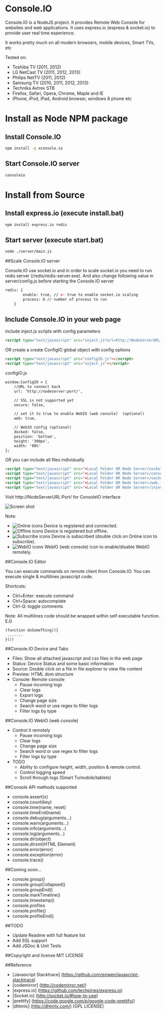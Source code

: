 # Console.IO

Console.IO is a NodeJS project. It provides Remote Web Console for websites and web applications.
It uses express.io (express & socket.io) to provide user real time experience.

It works pretty much on all modern browsers, mobile devices, Smart TVs, etc

Tested on: 
* Toshiba TV (2011, 2012)
* LG NetCast TV (2011, 2012, 2013)
* Philips NetTV (2011, 2012)
* Samsung TV (2010, 2011, 2012, 2013)
* Technika Avtrex STB
* Firefox, Safari, Opera, Chrome, Maple and IE
* iPhone, iPod, iPad, Android browser, windows 8 phone etc


# Install as Node NPM package
## Install Console.IO

```bash
npm install -g xconsole.io
```

## Start Console.IO server

```bash
consoleio
```

# Install from Source
## Install express.io (execute install.bat)

```bash
npm install express.io redis
```

## Start server (execute start.bat)

```bash
node ./server/main.js
```

##Scale Console.IO server

Console.IO use socket.io and in order to scale socket.io you need to run redis server (/redis/redis-server.exe).
And also change following value in server/config.js before starting the Console.IO server

```html
redis: {
        enable: true, // <- true to enable socket.io scaling
        process: 6 // number of process to run
    }
```

## Include Console.IO in your web page

include inject.js scripts with config parameters

```html
<script type="text/javascript" src="inject.js?url=http://NodeServerURL:Port&secure=false&web=true&..."></script>
```

OR create a create ConfigIO global object with config options

```html
<script type="text/javascript" src="configIO.js"></script>
<script type="text/javascript" src="inject.js"></script>
```

configIO.js
```html
window.ConfigIO = {
    //URL to connect back
	url: 'http://nodeserver:port/',

	// SSL is not supported yet
	secure: false,

	// set it to true to enable WebIO (web console)  (optional)
	web: true,

    // WebIO config (optional)
	docked: false,
    position: 'bottom',
    height: '300px',
    width: '99%'
};
```

OR you can include all files individually

```html
<script type="text/javascript" src="<Local Folder OR Node Server/socket.io>/socket.io.js"></script>
<script type="text/javascript" src="<Local Folder OR Node Server>/console.io.js"></script>
<script type="text/javascript" src="<Local Folder OR Node Server>/socket.js"></script>
<script type="text/javascript" src="<Local Folder OR Node Server>/web.js"></script>
<script type="text/javascript" src="<Local Folder OR Node Server>/inject.js?url=http://NodeServerURL:Port"></script>
```

Visit http://NodeServerURL:Port/ for ConsoleIO interface

![Screen shot](https://raw.github.com/nkashyap/console.io/master/console.io.png)

Note:
* ![Online icons](https://raw.github.com/nkashyap/console.io/master/app/resources/icons/online.png) Device is registered and connected.
* ![Offline icons](https://raw.github.com/nkashyap/console.io/master/app/resources/icons/offline.png) Device is registered but offline.
* ![Subscribe icons](https://raw.github.com/nkashyap/console.io/master/app/resources/icons/subscribe.gif) Device is subscribed (double click on Online icon to subscribe).
* ![WebIO icons](https://raw.github.com/nkashyap/console.io/master/app/resources/icons/console.gif) WebIO (web console) icon to enable/disable WebIO remotely.

##Console.IO Editor

You can execute commands on remote client from Console.IO. You can execute single & multilines javascript code.

Shortcuts: 
* Ctrl+Enter: execute command
* Ctrl+Space: autocomplate
* Ctrl-Q: toggle comments

Note: All multilines code should be wrapped within self executable function. E.G
```html
(function doSomeThing(){
 .......
}())
```

##Console.IO Device and Tabs
* Files: Show all attached javascript and css files in the web page
* Status: Device Status and some basic information
* Source: Double click on a file in file explorer to view file content
* Preview: HTML dom structure
* Console: Remote console 
	* Pause incoming logs
	* Clear logs
	* Export logs
	* Change page size
	* Search word or use regex to filter logs
	* Filter logs by type

##Console.IO WebIO (web console)
* Control it remotely
	* Pause incoming logs
	* Clear logs
	* Change page size
	* Search word or use regex to filter logs
	* Filter logs by type
* TODO
    * Ability to configure height, width, position & remote control.
    * Control logging speed
    * Scroll through logs (Smart Tv/mobile/tablets)

##Console API methods supported
 * console.assert(x)
 * console.count(key)
 * console.time(name, reset)
 * console.timeEnd(name)
 * console.debug(arguments...)
 * console.warn(arguments...)
 * console.info(arguments...)
 * console.log(arguments...)
 * console.dir(object)
 * console.dirxml(HTML Element)
 * console.error(error)
 * console.exception(error)
 * console.trace()

##Coming soon...
 * console.group()
 * console.groupCollapsed()
 * console.groupEnd()
 * console.markTimeline()
 * console.timestamp()
 * console.profiles
 * console.profile()
 * console.profileEnd()

##TODO
 * Update Readme with full feature list
 * Add SSL support
 * Add JSDoc & Unit Tests

##Copyright and license
 MIT LICENSE 

##Reference
 * [Javascript Stacktrace] (https://github.com/eriwen/javascript-stacktrace)
 * [codemirror] (http://codemirror.net/)
 * [express.io] (https://github.com/techpines/express.io)
 * [Socket.io] (http://socket.io/#how-to-use)
 * [prettify] (https://code.google.com/p/google-code-prettify/)
 * [dhtmlx] (http://dhtmlx.com/) [GPL LICENSE]
